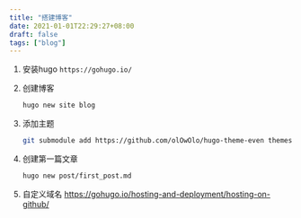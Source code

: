 ```yaml
---
title: "搭建博客"
date: 2021-01-01T22:29:27+08:00
draft: false
tags: ["blog"]
---
```


1. 安装hugo `https://gohugo.io/`

2. 创建博客

    ```bash
    hugo new site blog
    ```

3. 添加主题

    ```bash
    git submodule add https://github.com/olOwOlo/hugo-theme-even themes/even
    ```

4. 创建第一篇文章

   ```bash
   hugo new post/first_post.md
   ```

5. 自定义域名 https://gohugo.io/hosting-and-deployment/hosting-on-github/

